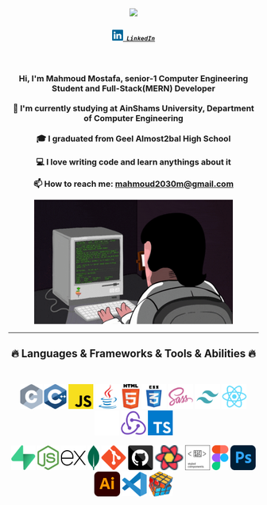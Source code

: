 

<h1 align="center">
  <a href="https://git.io/typing-svg">
    <img src="https://readme-typing-svg.herokuapp.com/?lines=Hello,+There!+👋;This+is+Mahmoud....;Nice+to+meet+you!&center=true&size=30">
  </a>
</h1>

<h5 align="center">
  <code><a href="https://www.linkedin.com/in/mahmoud-mostafa-9086ba232/" title="LinkedIn Profile"><img width="22" src="images/linkedin.svg"> LinkedIn</a></code>

</h5>
<br>
<h3 align="center" size ="50px" >
  
  Hi, I'm Mahmoud Mostafa, senior-1 Computer Engineering Student and Full-Stack(MERN) Developer 
  <br>
  <br>
  🔬 I'm currently studying  at AinShams University, Department of Computer Engineering
  <br>
  <br>
  🎓 I graduated from Geel Almost2bal High School
  <br>
  <br>
  💻 I love writing code and learn anythings about it
  <br>
 
     
  📫 How to reach me: <a href="mail: mahmoud2030m@gmail.com">mahmoud2030m@gmail.com</a>
</h3>
<div align="center">
<img src="images/coderman.gif" alt="Coder" width="400" height="250" />
</div>

<hr>
<h2 align="center">🔥 Languages & Frameworks & Tools & Abilities 🔥</h2>
<br>
<p align="center">
  <code><img title="C" height="50" src="images/c.svg"></code>
  <code><img title="C++" height="50" src="images/cpp.svg"></code>
  <code><img title="Javascript" height="50" src="images/javascript.svg"></code>
  <code><img title="Java" height="50" src="images/java-original.svg"></code>
  <code><img title="HTML5" height="50" src="images/html5.svg"></code>
  <code><img title="CSS" height="50" src="images/css.svg"></code>
  <code><img title="SASS" height="50" src="images/sass.svg"></code>
  <code><img title="tailwind" height="50" src="images/tailwind-svgrepo-com.svg"></code>
  <code><img title="React" height="50" src="images/react-original.svg"></code>
  <code><img  title="Next js" height="50" src="images/next-js.svg"></code>
  <code><img title="redux" height="50" src="images/redux.svg"></code>
  <code><img title="typescript" height="50" src="images/typescript.svg"></code>


  <br>
  <br>
  <code><img title="supabase" height="50" src="images/supabase.svg"></code>
  <code><img title="nodejs" height="50" src="images/nodejs.svg"></code>
  <code><img title="express" height="50" src="images/express.svg"></code>
  <code><img title="mongodb" height="50" src="images/mongodb.svg"></code>
  <code><img title="Git" height="50" src="images/git-original.svg"></code>
  <code><img title="github" height="50" src="images/github.svg"></code>
  <code><img title="react-query" height="50" src="images/logos--react-query-icon.svg"></code>
  <code><img title="styled-components" height="50" src="images/styled-components-1.svg"></code>
  <code><img title="figma" height="50" src="images/figma-icon.svg"></code>
  <code><img title="ps" height="50" src="images/adobe-photoshop-2.svg"></code>
  <code><img title="ai" height="50" src="images/ai.png"></code>
  <code><img title="Microsoft Visual Studio" height="50" src="images/visual-studio-code-1.svg"></code>
  <code><img title="Problem Solving" height="50" src="images/problemSolving.png"></code>
</p>

